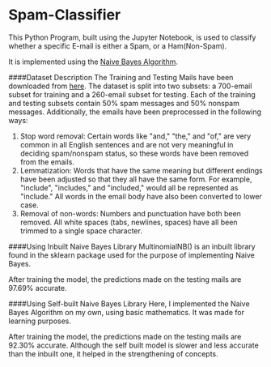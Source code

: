 # Spam-Classifier
This Python Program, built using the Jupyter Notebook, is used to classify whether a specific E-mail is either a Spam, or a Ham(Non-Spam).

It is implemented using the [Naive Bayes Algorithm](https://en.wikipedia.org/wiki/Naive_Bayes_classifier).

####Dataset Description
The Training and Testing Mails have been downloaded from [here](http://openclassroom.stanford.edu/MainFolder/DocumentPage.php?course=MachineLearning&doc=exercises/ex6/ex6.html).
The dataset is split into two subsets: a 700-email subset for training and a 260-email subset for testing.
Each of the training and testing subsets contain 50% spam messages and 50% nonspam messages.
Additionally, the emails have been preprocessed in the following ways:

1. Stop word removal: Certain words like "and," "the," and "of," are very common in all English sentences and are not very meaningful in deciding spam/nonspam status, so these words have been removed from the emails.
2. Lemmatization: Words that have the same meaning but different endings have been adjusted so that they all have the same form. For example, "include", "includes," and "included," would all be represented as "include." All words in the email body have also been converted to lower case.
3. Removal of non-words: Numbers and punctuation have both been removed. All white spaces (tabs, newlines, spaces) have all been trimmed to a single space character.

####Using Inbuilt Naive Bayes Library
MultinomialNB() is an inbuilt library found in the sklearn package used for the purpose of implementing Naive Bayes.

After training the model, the predictions made on the testing mails are 97.69% accurate.

####Using Self-built Naive Bayes Library
Here, I implemented the Naive Bayes Algorithm on my own, using basic mathematics. It was made for learning purposes.

After training the model, the predictions made on the testing mails are 92.30% accurate. Although the self built model is slower and less accurate than the inbuilt one, it helped in the strengthening of concepts.
